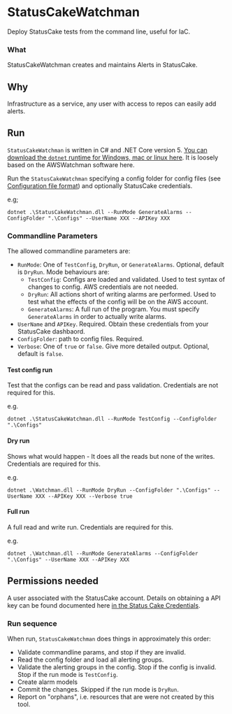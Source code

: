 # StatusCakeWatchman
Deploy StatusCake tests from the command line, useful for IaC.

### What 

StatusCakeWatchman creates and maintains Alerts in StatusCake.

## Why

Infrastructure as a service, any user with access to repos can easily add alerts.

## Run

`StatusCakeWatchman` is written in C# and .NET Core version 5. [You can download the `dotnet` runtime for Windows, mac or linux here](http://dot.net). It is loosely based on the AWSWatchman software here.

Run the `StatusCakeWatchman` specifying a config folder for config files (see [Configuration file format](ConfigurationFileFormat.md)) and optionally StatusCake credentials.

e.g;


```
dotnet .\StatusCakeWatchman.dll --RunMode GenerateAlarms --ConfigFolder ".\Configs" --UserName XXX --APIKey XXX
```

### Commandline Parameters

The allowed commandline parameters are:

* `RunMode`: One of `TestConfig`, `DryRun`, or `GenerateAlarms`. Optional, default is `DryRun`. Mode behaviours are:
  * `TestConfig`: Configs are loaded and validated. Used to test syntax of changes to config. AWS credentials are not needed.
  * `DryRun`: All actions short of writing alarms are performed. Used to test what the effects of the config will be on the AWS account.
  * `GenerateAlarms`: A full run of the program. You must specify `GenerateAlarms` in order to actually write alarms. 
* `UserName` and `APIKey`. Required. Obtain these credentials from your StatusCake dashbaord. 
* `ConfigFolder`: path to config files. Required.
* `Verbose`: One of `true` or `false`. Give more detailed output. Optional, default is `false`.

#### Test config run

Test that the configs can be read and pass validation. Credentials are not required for this.

e.g.
```
dotnet .\StatusCakeWatchman.dll --RunMode TestConfig --ConfigFolder ".\Configs"
```

#### Dry run

Shows what would happen - It does all the reads but none of the writes. Credentials are required for this.

e.g.
```
dotnet .\Watchman.dll --RunMode DryRun --ConfigFolder ".\Configs" --UserName XXX --APIKey XXX --Verbose true
```
#### Full run

A full read and write run. Credentials are required for this.

e.g.
```
dotnet .\Watchman.dll --RunMode GenerateAlarms --ConfigFolder ".\Configs" --UserName XXX --APIKey XXX
```


## Permissions needed

A user associated with the StatusCake account. Details on obtaining a API key can be found documented here [in the Status Cake Credentials](StatusCakeCredentials.md).

### Run sequence

When run, `StatusCakeWatchman` does things in approximately this order:

- Validate commandline params, and stop if they are invalid.
- Read the config folder and load all alerting groups.
- Validate the alerting groups in the config. Stop if the config is invalid. Stop if the run mode is `TestConfig`.
- Create alarm models
 - Commit the changes. Skipped if the run mode is `DryRun`.
 - Report on "orphans", i.e. resources that are were not created by this tool.

